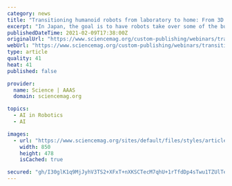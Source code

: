 ```yaml
---
category: news
title: "Transitioning humanoid robots from laboratory to home: From 3D printing to AI-driven computation"
excerpt: "In Japan, the goal is to have robots take over some of the burden of eldercare by acting as assistants in hospitals, performing tasks such as remote medical diagnosis support and in-home cleaning and caretaking,"
publishedDateTime: 2021-02-09T17:38:00Z
originalUrl: "https://www.sciencemag.org/custom-publishing/webinars/transitioning-humanoid-robots-laboratory-home-3d-printing-ai-driven"
webUrl: "https://www.sciencemag.org/custom-publishing/webinars/transitioning-humanoid-robots-laboratory-home-3d-printing-ai-driven"
type: article
quality: 41
heat: 41
published: false

provider:
  name: Science | AAAS
  domain: sciencemag.org

topics:
  - AI in Robotics
  - AI

images:
  - url: "https://www.sciencemag.org/sites/default/files/styles/article_main_large/public/0303Waseda_16x9_large_v1.jpg?itok=rJ1IDGD1"
    width: 850
    height: 478
    isCached: true

secured: "gh/I30glK1q9MjJyhV3TS2+XFxT+nXKSCTecM7qhU+1rTfdDp4sTwu1TZUlTeAGAIdXBz+xqOgFUar1dWSM5G5ttJA8QDsXewHgBwDEt6LCG8WXWTf+wFhBtWeTuuzqU2G6SCuM7JC1R6JrOvABQ5iGM2BXskoXiPExG3aTepo/3xmLV4q58vryGJ0elLmleCqk0jD66/ZSn19PMLSznjI6X24bErkx3244Fs3UUtHq6LM+kb25Z6/TvsGorV9X5WKRNN91gkZ58zv9gg93Ms8+6HMXLEbPaHE3Uu7qkdFBK4/j64Myk5oETqly43oMrYaru9focfP3Fq9FRG0AZd1mR7SEaEUA0Oom21MEO8Q4=;cpUodknjYlqKLKltOSfZ6A=="
---
```


